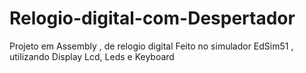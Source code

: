 # Relogio-digital-com-Despertador
Projeto em Assembly , de relogio digital Feito no simulador EdSim51 , utilizando Display Lcd, Leds e Keyboard

